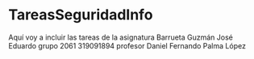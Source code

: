 # TareasSeguridadInfo
Aquí voy a incluir las tareas de la asignatura
Barrueta Guzmán José Eduardo 
grupo 2061
319091894
profesor Daniel Fernando Palma López
